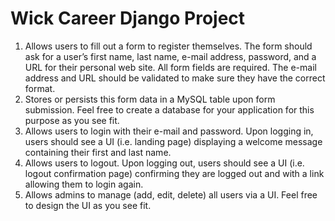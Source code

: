 # Wick Career Django Project

1. Allows users to fill out a form to register themselves. The form should ask for a user’s
first name, last name, e-mail address, password, and a URL for their personal web site.
All form fields are required. The e-mail address and URL should be validated to make
sure they have the correct format.
2. Stores or persists this form data in a MySQL table upon form submission. Feel free to
create a database for your application for this purpose as you see fit.
3. Allows users to login with their e-mail and password. Upon logging in, users should see a
UI (i.e. landing page) displaying a welcome message containing their first and last name.
4. Allows users to logout. Upon logging out, users should see a UI (i.e. logout confirmation
page) confirming they are logged out and with a link allowing them to login again.
5. Allows admins to manage (add, edit, delete) all users via a UI. Feel free to design the UI
as you see fit.
